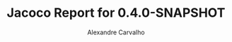 ---
title: Jacoco Report for 0.4.0-SNAPSHOT
author: Alexandre Carvalho
menu_title: 0.4.0-SNAPSHOT
category: jacoco_reports
layout: iframe
iframe_url: /docs/0.4.0-SNAPSHOT/jacoco/test/html/index.html
order: 7
---